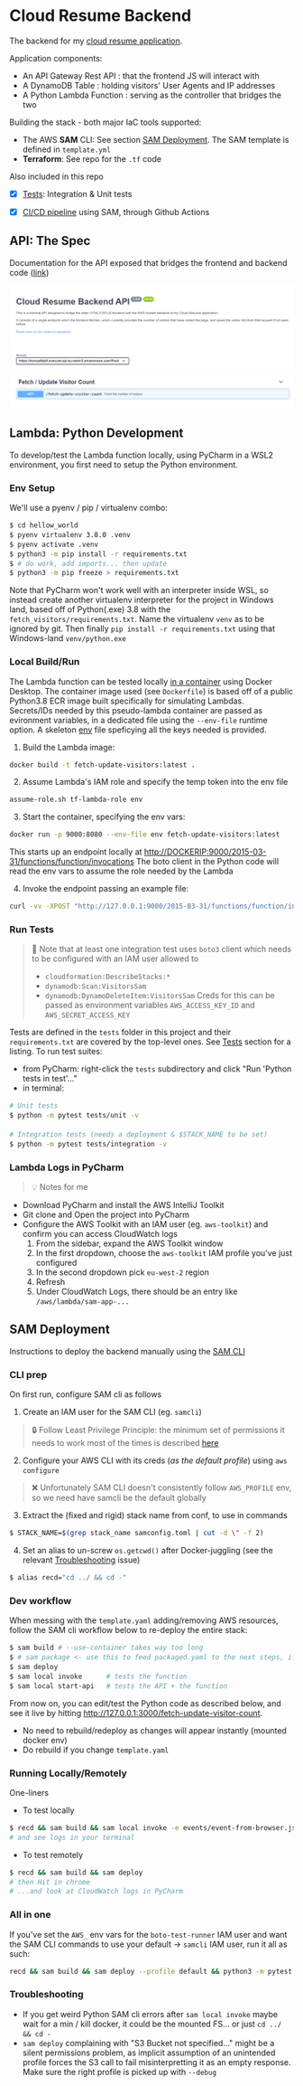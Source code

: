 # Cloud Resume Backend 

The backend for my [cloud resume application](https://resume.laripping.com).

Application components:
- An API Gateway Rest API : that the frontend JS will interact with 
- A DynamoDB Table : holding visitors' User Agents and IP addresses
- A Python Lambda Function : serving as the controller that bridges the two

Building the stack - both major IaC tools supported:
- The AWS **SAM** CLI: See section [SAM Deployment](#sam-deployment). The SAM template is defined in `template.yml`
- **Terraform**: See repo for the `.tf` code

Also included in this repo
- [x] [Tests](TESTING.md): Integration & Unit tests
- [x] [CI/CD pipeline](.github/workflows/sam-pipeline.yml) using SAM, through Github Actions


## API: The Spec

Documentation for the API exposed that bridges the frontend and backend code ([link](https://petstore.swagger.io/?url=https://raw.githubusercontent.com/LAripping/cloud-resume-backend/master/apispec.yml)) 


![](apispec-collaps.png)


## Lambda: Python Development 

To develop/test the Lambda function locally, using PyCharm in a WSL2 environment, you first need to setup the Python environment.  

### Env Setup
We'll use a pyenv / pip / virtualenv combo:
```bash
$ cd hellow_world
$ pyenv virtualenv 3.8.0 .venv
$ pyenv activate .venv
$ python3 -m pip install -r requirements.txt
$ # do work, add imports... then update
$ python3 -m pip freeze > requirements.txt
```

Note that PyCharm won't work well with an interpreter inside WSL, so instead create another virtualenv interpreter for the project in Windows land, based off of Python(.exe) 3.8  with the `fetch_visitors/requirements.txt`. Name the virtualenv `venv` as to be ignored by git. Then finally `pip install -r requirements.txt` using that Windows-land `venv/python.exe` 


### Local Build/Run

The Lambda function can be tested locally [in a container](https://docs.aws.amazon.com/lambda/latest/dg/images-create.html) using Docker Desktop. The container image used (see `Dockerfile`) is based off of a public Python3.8 ECR image built specifically for simulating Lambdas.  
Secrets/IDs needed by this pseudo-lambda container are passed as evironment variables, in a dedicated file using the `--env-file` runtime option. A skeleton [env](.env) file speficying all the keys needed is provided.  

1. Build the Lambda image:
```bash
docker build -t fetch-update-visitors:latest .
```

2. Assume Lambda's IAM role and specify the temp token into the env file 
```bash
assume-role.sh tf-lambda-role env
```

3. Start the container, specifying the env vars:
```bash
docker run -p 9000:8080 --env-file env fetch-update-visitors:latest
```
This starts up an endpoint locally at [http://DOCKERIP:9000/2015-03-31/functions/function/invocations](http://localhost:9000/2015-03-31/functions/function/invocations)
The boto client in the Python code will read the env vars to assume the role needed by the Lambda

4. Invoke the endpoint passing an example file:
```bash
curl -vv -XPOST "http://127.0.0.1:9000/2015-03-31/functions/function/invocations" -d "$(tr -d "\n" < events/event-from-browser.json)" -H 'Content-Type:application/json'
```



### Run Tests
> 🔑 Note that at least one integration test uses `boto3` client which needs to be configured with an IAM user allowed to 
> - `cloudformation:DescribeStacks:*`
> - `dynamodb:Scan:VisitorsSam`
> - `dynamodb:DynamoDeleteItem:VisitorsSam`
> Creds for this can be passed as environment variables `AWS_ACCESS_KEY_ID` and `AWS_SECRET_ACCESS_KEY`

Tests are defined in the `tests` folder in this project and their `requirements.txt` are covered by the top-level ones. See [Tests](#tests) section for a listing.
To run test suites:
- from PyCharm: right-click the `tests` subdirectory and click "Run 'Python tests in test'..."
- in terminal: 

```bash
# Unit tests
$ python -m pytest tests/unit -v

# Integration tests (needs a deployment & $STACK_NAME to be set)
$ python -m pytest tests/integration -v
```


### Lambda Logs in PyCharm
> 💡 Notes for me

- Download PyCharm and install the AWS IntelliJ Toolkit
- Git clone and Open the project into PyCharm
- Configure the AWS Toolkit with an IAM user (eg. `aws-toolkit`) and confirm you can access CloudWatch logs 
  1. From the sidebar, expand the AWS Toolkit window
  2. In the first dropdown, choose the `aws-toolkit` IAM profile you've just configured
  3. In the second dropdown pick `eu-west-2` region
  4. Refresh
  5. Under CloudWatch Logs, there should be an entry like `/aws/lambda/sam-app-... `



## SAM Deployment

Instructions to deploy the backend manually using the [SAM CLI](https://github.com/aws/aws-sam-cli)

### CLI prep

On first run, configure SAM cli as follows 
1. Create an IAM user for the SAM CLI (eg. `samcli`)
> 🔒 Follow Least Privilege Principle: the minimum set of permissions it needs to work most of the times is described [here](https://docs.aws.amazon.com/serverless-application-model/latest/developerguide/sam-permissions.html#sam-permissions-managed-policies) 
2. Configure your AWS CLI with its creds (*as the default profile*) using `aws configure` 
> ❌ Unfortunately SAM CLI doesn't consistently follow `AWS_PROFILE` env, so we need have samcli be the default globally  
3. Extract the (fixed and rigid) stack name from conf, to use in commands
```bash
$ STACK_NAME=$(grep stack_name samconfig.toml | cut -d \" -f 2)
```
4. Set an alias to un-screw `os.getcwd()` after Docker-juggling (see the relevant [Troubleshooting](#troubleshooting) issue)
```bash
$ alias recd="cd ../ && cd -"
```

### Dev workflow

When messing with the `template.yaml` adding/removing AWS resources, follow the SAM cli workflow below to re-deploy the entire stack:

```bash
$ sam build # --use-container takes way too long
$ # sam package <- use this to feed packaged.yaml to the next steps, if anything complains about the lack of S3 urls
$ sam deploy  
$ sam local invoke      # tests the function
$ sam local start-api   # tests the API + the function 
```

From now on, you can edit/test the Python code as described below, and see it live by hitting http://127.0.0.1:3000/fetch-update-visitor-count. 
- No need to rebuild/redeploy as changes will appear instantly (mounted docker env)
- Do rebuild if you change `template.yaml`



### Running Locally/Remotely

One-liners

- To test locally
```bash
$ recd && sam build && sam local invoke -e events/event-from-browser.json
# and see logs in your terminal
```

- To test remotely
```bash
$ recd && sam build && sam deploy
# then Hit in chrome
# ...and look at CloudWatch logs in PyCharm
```



### All in one

If you've set the `AWS_` env vars for the `boto-test-runner` IAM user and want the SAM CLI commands to use your default -> `samcli` IAM user, run it all as such:
```bash
recd && sam build && sam deploy --profile default && python3 -m pytest tests/
```


### Troubleshooting 
- If you get weird Python SAM cli errors after `sam local invoke` maybe wait for a min / kill docker, it could be the mounted FS... or just `cd ../ && cd -`
- `sam deploy` complaining with "S3 Bucket not specified..." might be a silent permissions problem, as implicit assumption of an unintended profile forces the S3 call to fail misinterpretting it as an empty response. Make sure the right profile is picked up with `--debug`  
